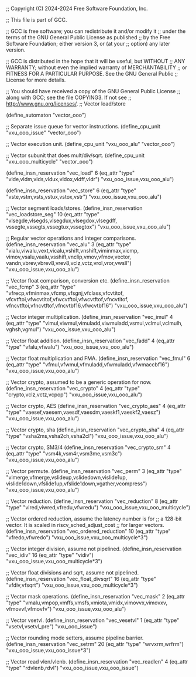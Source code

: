 ;; Copyright (C) 2024-2024 Free Software Foundation, Inc.

;; This file is part of GCC.

;; GCC is free software; you can redistribute it and/or modify it
;; under the terms of the GNU General Public License as published
;; by the Free Software Foundation; either version 3, or (at your
;; option) any later version.

;; GCC is distributed in the hope that it will be useful, but WITHOUT
;; ANY WARRANTY; without even the implied warranty of MERCHANTABILITY
;; or FITNESS FOR A PARTICULAR PURPOSE.  See the GNU General Public
;; License for more details.

;; You should have received a copy of the GNU General Public License
;; along with GCC; see the file COPYING3.  If not see
;; <http://www.gnu.org/licenses/>.
;; Vector load/store

(define_automaton "vector_ooo")

;; Separate issue queue for vector instructions.
(define_cpu_unit "vxu_ooo_issue" "vector_ooo")

;; Vector execution unit.
(define_cpu_unit "vxu_ooo_alu" "vector_ooo")

;; Vector subunit that does mult/div/sqrt.
(define_cpu_unit "vxu_ooo_multicycle" "vector_ooo")

(define_insn_reservation "vec_load" 6
  (eq_attr "type" "vlde,vldm,vlds,vldux,vldox,vldff,vldr")
  "vxu_ooo_issue,vxu_ooo_alu")

(define_insn_reservation "vec_store" 6
  (eq_attr "type" "vste,vstm,vsts,vstux,vstox,vstr")
  "vxu_ooo_issue,vxu_ooo_alu")

;; Vector segment loads/stores.
(define_insn_reservation "vec_loadstore_seg" 10
  (eq_attr "type" "vlsegde,vlsegds,vlsegdux,vlsegdox,vlsegdff,\
		   vssegte,vssegts,vssegtux,vssegtox")
  "vxu_ooo_issue,vxu_ooo_alu")

;; Regular vector operations and integer comparisons.
(define_insn_reservation "vec_alu" 3
  (eq_attr "type" "vialu,viwalu,vext,vicalu,vshift,vnshift,viminmax,vicmp,\
		   vimov,vsalu,vaalu,vsshift,vnclip,vmov,vfmov,vector,\
		   vandn,vbrev,vbrev8,vrev8,vclz,vctz,vrol,vror,vwsll")
  "vxu_ooo_issue,vxu_ooo_alu")

;; Vector float comparison, conversion etc.
(define_insn_reservation "vec_fcmp" 3
  (eq_attr "type" "vfrecp,vfminmax,vfcmp,vfsgnj,vfclass,vfcvtitof,\
                   vfcvtftoi,vfwcvtitof,vfwcvtftoi,vfwcvtftof,vfncvtitof,\
                   vfncvtftoi,vfncvtftof,vfncvtbf16,vfwcvtbf16")
  "vxu_ooo_issue,vxu_ooo_alu")

;; Vector integer multiplication.
(define_insn_reservation "vec_imul" 4
  (eq_attr "type" "vimul,viwmul,vimuladd,viwmuladd,vsmul,vclmul,vclmulh,\
                   vghsh,vgmul")
  "vxu_ooo_issue,vxu_ooo_alu")

;; Vector float addition.
(define_insn_reservation "vec_fadd" 4
  (eq_attr "type" "vfalu,vfwalu")
  "vxu_ooo_issue,vxu_ooo_alu")

;; Vector float multiplication and FMA.
(define_insn_reservation "vec_fmul" 6
  (eq_attr "type" "vfmul,vfwmul,vfmuladd,vfwmuladd,vfwmaccbf16")
  "vxu_ooo_issue,vxu_ooo_alu")

;; Vector crypto, assumed to be a generic operation for now.
(define_insn_reservation "vec_crypto" 4
  (eq_attr "type" "crypto,vclz,vctz,vcpop")
  "vxu_ooo_issue,vxu_ooo_alu")

;; Vector crypto, AES
(define_insn_reservation "vec_crypto_aes" 4
  (eq_attr "type" "vaesef,vaesem,vaesdf,vaesdm,vaeskf1,vaeskf2,vaesz")
  "vxu_ooo_issue,vxu_ooo_alu")

;; Vector crypto, sha
(define_insn_reservation "vec_crypto_sha" 4
  (eq_attr "type" "vsha2ms,vsha2ch,vsha2cl")
  "vxu_ooo_issue,vxu_ooo_alu")

;; Vector crypto, SM3/4
(define_insn_reservation "vec_crypto_sm" 4
  (eq_attr "type" "vsm4k,vsm4r,vsm3me,vsm3c")
  "vxu_ooo_issue,vxu_ooo_alu")

;; Vector permute.
(define_insn_reservation "vec_perm" 3
  (eq_attr "type" "vimerge,vfmerge,vslideup,vslidedown,vislide1up,\
                   vislide1down,vfslide1up,vfslide1down,vgather,vcompress")
  "vxu_ooo_issue,vxu_ooo_alu")

;; Vector reduction.
(define_insn_reservation "vec_reduction" 8
  (eq_attr "type" "vired,viwred,vfredu,vfwredu")
  "vxu_ooo_issue,vxu_ooo_multicycle")

;; Vector ordered reduction, assume the latency number is for
;; a 128-bit vector.  It is scaled in riscv_sched_adjust_cost
;; for larger vectors.
(define_insn_reservation "vec_ordered_reduction" 10
  (eq_attr "type" "vfredo,vfwredo")
  "vxu_ooo_issue,vxu_ooo_multicycle*3")

;; Vector integer division, assume not pipelined.
(define_insn_reservation "vec_idiv" 16
  (eq_attr "type" "vidiv")
  "vxu_ooo_issue,vxu_ooo_multicycle*3")

;; Vector float divisions and sqrt, assume not pipelined.
(define_insn_reservation "vec_float_divsqrt" 16
  (eq_attr "type" "vfdiv,vfsqrt")
  "vxu_ooo_issue,vxu_ooo_multicycle*3")

;; Vector mask operations.
(define_insn_reservation "vec_mask" 2
  (eq_attr "type" "vmalu,vmpop,vmffs,vmsfs,vmiota,vmidx,vimovvx,vimovxv,\
                   vfmovvf,vfmovfv")
  "vxu_ooo_issue,vxu_ooo_alu")

;; Vector vsetvl.
(define_insn_reservation "vec_vesetvl" 1
  (eq_attr "type" "vsetvl,vsetvl_pre")
  "vxu_ooo_issue")

;; Vector rounding mode setters, assume pipeline barrier.
(define_insn_reservation "vec_setrm" 20
  (eq_attr "type" "wrvxrm,wrfrm")
  "vxu_ooo_issue,vxu_ooo_issue*3")

;; Vector read vlen/vlenb.
(define_insn_reservation "vec_readlen" 4
  (eq_attr "type" "rdvlenb,rdvl")
  "vxu_ooo_issue,vxu_ooo_issue")


